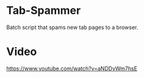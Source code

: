 # Tab-Spammer
Batch script that spams new tab pages to a browser.
# Video
https://www.youtube.com/watch?v=aNDDvWm7hsE
